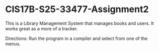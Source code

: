# CIS17B-S25-33477-Assignment2

This is a Library Management System that manages books and users. It works great as a more of a tracker. 

Directions:
Run the program in a compiler and select from one of the menus. 